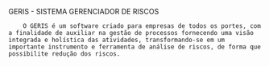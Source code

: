 GERIS - SISTEMA GERENCIADOR DE RISCOS

        O GERIS é um software criado para empresas de todos os portes, com a finalidade de auxiliar na gestão de processos fornecendo uma visão integrada e holística das atividades, transformando-se em um importante instrumento e ferramenta de análise de riscos, de forma que possibilite redução dos riscos.
